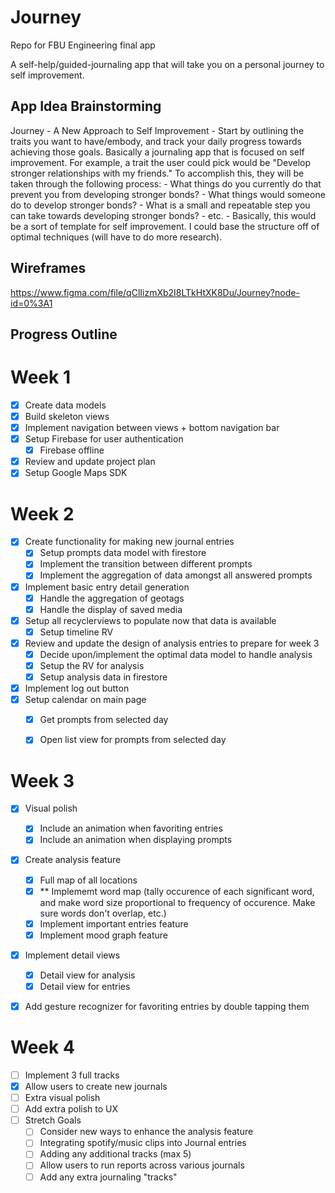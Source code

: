 # Journey
Repo for FBU Engineering final app

A self-help/guided-journaling app that will take you on a personal journey to self improvement.


## App Idea Brainstorming
Journey - A New Approach to Self Improvement
    - Start by outlining the traits you want to have/embody, and track your daily progress towards achieving those goals. Basically a journaling app that is focused on self improvement. For example, a trait the user could pick would be "Develop stronger relationships with my friends." To accomplish this, they will be taken through the following process:
        - What things do you currently do that prevent you from developing stronger bonds?
        - What things would someone do to develop stronger bonds?
        - What is a small and repeatable step you can take towards developing stronger bonds?
        - etc.
    - Basically, this would be a sort of template for self improvement. I could base the structure off of optimal techniques (will have to do more research).
   
   
## Wireframes

https://www.figma.com/file/qClIizmXb2I8LTkHtXK8Du/Journey?node-id=0%3A1

## Progress Outline

# Week 1
- [X] Create data models
- [X] Build skeleton views
- [X] Implement navigation between views + bottom navigation bar
- [X] Setup Firebase for user authentication
    - [X] Firebase offline
- [X] Review and update project plan
- [X] Setup Google Maps SDK

# Week 2
- [X] Create functionality for making new journal entries
    - [X] Setup prompts data model with firestore
    - [X] Implement the transition between different prompts
    - [X] Implement the aggregation of data amongst all answered prompts
- [X] Implement basic entry detail generation
    - [X] Handle the aggregation of geotags
    - [X] Handle the display of saved media
- [X] Setup all recyclerviews to populate now that data is available
    - [X] Setup timeline RV
- [X] Review and update the design of analysis entries to prepare for week 3
    - [X] Decide upon/implement the optimal data model to handle analysis
    - [X] Setup the RV for analysis
    - [X] Setup analysis data in firestore
- [X] Implement log out button
- [X] Setup calendar on main page
    - [X] Get prompts from selected day
    - [X] Open list view for prompts from selected day


# Week 3
- [X] Visual polish
    - [X] Include an animation when favoriting entries
    - [X] Include an animation when displaying prompts
- [X] Create analysis feature
    - [X] Full map of all locations
    - [X] ** Implememt word map (tally occurence of each significant word, and make word size proportional to frequency of occurence. Make sure words don't overlap, etc.)
    - [X] Implement important entries feature
    - [X] Implement mood graph feature
- [X] Implement detail views
    - [X] Detail view for analysis
    - [X] Detail view for entries
- [X] Add gesture recognizer for favoriting entries by double tapping them


# Week 4
- [ ] Implement 3 full tracks
- [X] Allow users to create new journals
- [ ] Extra visual polish
- [ ] Add extra polish to UX
- [ ] Stretch Goals
    - [ ] Consider new ways to enhance the analysis feature
    - [ ] Integrating spotify/music clips into Journal entries
    - [ ] Adding any additional tracks (max 5)
    - [ ] Allow users to run reports across various journals
    - [ ] Add any extra journaling "tracks"
